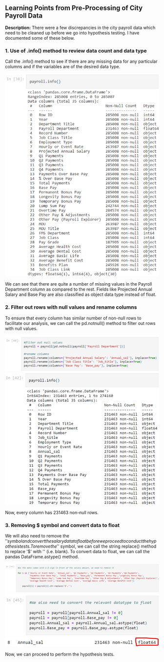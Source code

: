 ## Learning Points from Pre-Processing of City Payroll Data 

**Description:** There were a few discrepancies in the city payroll data which need to be cleaned up before we go into hypothesis testing. I have documented some of these below.

### 1. Use of .info() method to review data count and data type

Call the .info() method to see if there are any missing data for any particular columns and if the variables are of the desired data type. 

<img src="images/city payroll_city payroll info.png?raw=true"/>

We can see that there are quite a number of missing values in the Payroll Department column as compared to the rest. Fields like Projected Annual Salary and Base Pay are also classified as object data type instead of float. 

### 2. Filter out rows with null values and rename columns

To ensure that every column has similar number of non-null rows to facilitate our analysis, we can call the pd.notnull() method to filter out rows with null values.

<img src="images/city payroll_filter null.png?raw=true"/>
<img src="images/city payroll_city payroll info (after filtering null).png?raw=true"/>

Now, every column has 231463 non-null rows.

### 3. Removing $ symbol and convert data to float

We will also need to remove the '$' symbol and convert the salary data to float before we proceed to conduct the hypothesis tests.
To remove the '$' symbol, we can call the string replace() method to replace '$' with '' (i.e. blank).
To convert data to float, we can call the pandas DataFrame.astype() method.

<img src="images/city payroll_remove dollar sign symbol.png?raw=true"/>
<img src="images/city payroll_convert datatype to float.png?raw=true"/>
<img src="images/city payroll_after converting datatype to float.png?raw=true"/>

Now, we can proceed to perform the hypothesis tests.
